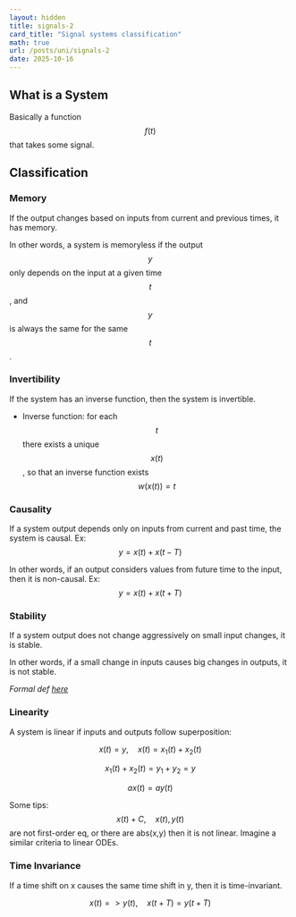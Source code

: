 ```yaml
---
layout: hidden
title: signals-2
card_title: "Signal systems classification"
math: true
url: /posts/uni/signals-2
date: 2025-10-16
---
```


## What is a System

Basically a function $$f(t)$$ that takes some signal.

## Classification

### Memory

If the output changes based on inputs from current and previous times, it has memory.

In other words, a system is memoryless if the output $$y$$ only depends on the input at a given time $$t$$, and $$y$$ is always the same for the same $$t$$.

### Invertibility

If the system has an inverse function, then the system is invertible.
- Inverse function: for each $$t$$ there exists a unique $$x(t)$$, so that an inverse function exists $$w(x(t)) = t$$

### Causality

If a system output depends only on inputs from current and past time, the system is causal. Ex: $$y = x(t) + x(t-T)$$

In other words, if an output considers values from future time to the input, then it is non-causal. Ex: $$y = x(t) + x(t+T)$$

### Stability

If a system output does not change aggressively on small input changes, it is stable.

In other words, if a small change in inputs causes big changes in outputs, it is not stable.

*Formal def [here](https://en.wikipedia.org/wiki/BIBO_stability)*

### Linearity

A system is linear if inputs and outputs follow superposition:

$$x(t) = y,\quad x(t) = x_1(t) + x_2(t)$$

$$x_1(t) + x_2(t) = y_1 + y_2 = y$$

$$ax(t) = ay(t)$$

Some tips: $$x(t) + C,\quad x(t), y(t)$$ are not first-order eq, or there are abs(x,y) then it is not linear. Imagine a similar criteria to linear ODEs.

### Time Invariance

If a time shift on x causes the same time shift in y, then it is time-invariant.

$$x(t) => y(t), \quad x(t + T) = y(t + T)$$